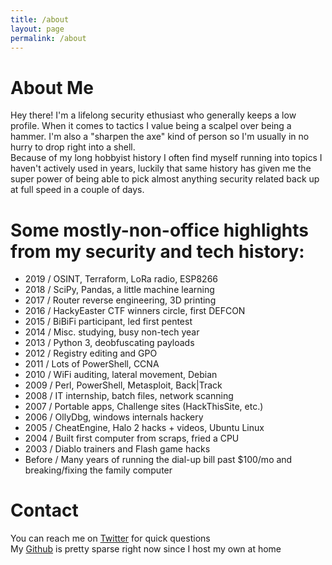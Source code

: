 ```yaml
---
title: /about
layout: page
permalink: /about
---
```


# About Me  
Hey there! I'm a lifelong security ethusiast who generally keeps a low profile. When it comes to tactics I value being a scalpel over being a hammer. I'm also a "sharpen the axe" kind of person so I'm usually in no hurry to drop right into a shell.  
Because of my long hobbyist history I often find myself running into topics I haven't actively used in years, luckily that same history has given me the super power of being able to pick almost anything security related back up at full speed in a couple of days.

# Some mostly-non-office highlights from my security and tech history:  
* 2019 / OSINT, Terraform, LoRa radio, ESP8266
* 2018 / SciPy, Pandas, a little machine learning
* 2017 / Router reverse engineering, 3D printing
* 2016 / HackyEaster CTF winners circle, first DEFCON
* 2015 / BiBiFi participant, led first pentest 
* 2014 / Misc. studying, busy non-tech year
* 2013 / Python 3, deobfuscating payloads
* 2012 / Registry editing and GPO
* 2011 / Lots of PowerShell, CCNA
* 2010 / WiFi auditing, lateral movement, Debian
* 2009 / Perl, PowerShell, Metasploit, Back|Track
* 2008 / IT internship, batch files, network scanning
* 2007 / Portable apps, Challenge sites (HackThisSite, etc.)
* 2006 / OllyDbg, windows internals hackery
* 2005 / CheatEngine, Halo 2 hacks + videos, Ubuntu Linux
* 2004 / Built first computer from scraps, fried a CPU
* 2003 / Diablo trainers and Flash game hacks
* Before / Many years of running the dial-up bill past $100/mo and breaking/fixing the family computer

# Contact
You can reach me on [Twitter](https://www.twitter.com) for quick questions  
My [Github](https://www.github.com/qrbounty) is pretty sparse right now since I host my own at home
